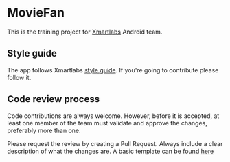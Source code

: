 # MovieFan

This is the training project for [Xmartlabs](https://xmartlabs.com) Android team.

## Style guide

The app follows Xmartlabs [style guide](https://github.com/xmartlabs/Android-Style-Guide).
If you're going to contribute please follow it.

## Code review process

Code contributions are always welcome. However, before it is accepted,
at least one member of the team must validate and approve the changes,
preferably more than one.

Please request the review by creating a Pull Request. Always include
a clear description of what the changes are. A basic template can be
found [here](.github/PULL_REQUEST_TEMPLATE.md)
